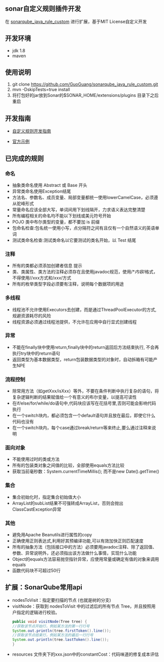 ## sonar自定义规则插件开发

在 [sonarqube_java_rule_custom](https://github.com/wychenzhou/sonarqube_java_custom_rule) 进行扩展，基于MIT License自定义开发

## 开发环境

- jdk 1.8
- maven

## 使用说明

1. git clone  https://github.com/GuoGuang/sonarqube_java_rule_custom.git
2. mvn -DskipTests=true install
3. 将打包好的jar放到Sonar的$SONAR_HOME/extensions/plugins 目录下之后重启

## 开发指南

- [自定义规则开发指南](https://github.com/SonarSource/sonar-java/blob/master/docs/CUSTOM_RULES_101.md)

- [官方示例](https://github.com/SonarSource/sonar-java/tree/master/docs/java-custom-rules-example)

## 已完成的规则

### 命名

- 抽象类命名使用 Abstract 或 Base 开头
- 异常类命名使用Exception结尾
- 方法名、参数名、成员变量、局部变量都统一使用lowerCamelCase，必须遵从驼峰形式
- 常量命名应该全部大写，单词间用下划线隔开，力求语义表达完整清楚
- 所有编程相关的命名均不能以下划线或美元符号开始
- POJO 类中布尔类型的变量，都不要加 is 前缀
- 包命名检查:包名统一使用小写，点分隔符之间有且仅有一个自然语义的英语单词
- 测试类命名检查:测试类命名以它要测试的类名开始，以 Test 结尾

### 注释

- 所有的类都必须添加创建者信息 提示
- 类、类属性、类方法的注释必须存在且使用javadoc规范，使用/**内容*/格式，不得使用//xxx方式和/*xxx*/方式
- 所有的枚举类型字段必须要有注释，说明每个数据项的用途

### 多线程

- 线程池不允许使用Executors去创建，而是通过ThreadPoolExecutor的方式,
  规避资源耗尽的风险
- 线程资源必须通过线程池提供，不允许在应用中自行显式创建线程

### 异常

- 不能在finally块中使用return,finally块中的return返回后方法结束执行,
  不会再执行try块中的return语句
- 返回类型为基本数据类型，return包装数据类型的对象时，自动拆箱有可能产生NPE

### 流程控制

- 除常用方法（如getXxx/isXxx）等外，不要在条件判断中执行复杂的语句，将复杂逻辑判断的结果赋值给一个有意义的布尔变量，以提高可读性
- 在if/else/for/while/do语句中,代码块应该写在花括号里,否则可能会影响代码执行
- 在一个switch块内，都必须包含一个default语句并且放在最后，即使它什么代码也没有
- 在一个switch块内，每个case通过break/return等来终止,要么通过注释来说明

### 面向对象

- 不能使用过时的类或方法
- 所有的包装类对象之间值的比较，全部使用equals方法比较
- 获取当前毫秒数：System.currentTimeMillis(); 而不是new Date().getTime()

### 集合

- 集合初始化时，指定集合初始值大小
- ArrayList的subList结果不可强转成ArrayList，否则会抛出ClassCastException异常

### 其他

- 避免用Apache Beanutils进行属性的copy
- 正确使用正则表达式,利用好其预编译功能,可以有效加快正则匹配速度
- 所有的抽象方法（包括接口中的方法）必须要用javadoc注释、除了返回值、参数、异常说明外，还必须指出该方法做什么事情，实现什么功能
- Object的equals方法容易抛空指针异常，应使用常量或确定有值的对象来调用equals
- 函数代码块不可超过50行

## 扩展：SonarQube常用api

- nodesToVisit：指定要扫描的节点 (也就是树的分支)
- visitNode：获取到 nodesToVisit 中的过滤后的所有节点 Tree，并且按照用户指定的逻辑进行校验。
    ```java
    public void visitNode(Tree tree) {
    //获取该节点开始行，例如某方法的第一行行号
    System.out.println(tree.firstToken().line());
    //获取该节点结束行，例如某方法的最后一行行号
    System.out.println(tree.lastToken().line());
    }
    ```
- resources 文件夹下的xxx.json中的constantCost：代码味道的修复成本评估 
